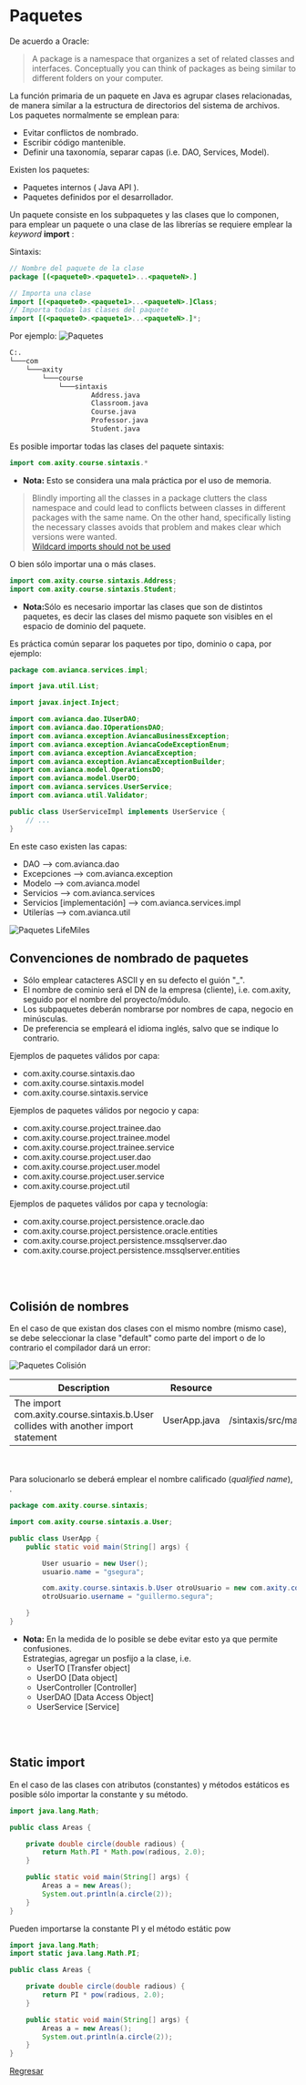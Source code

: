# Paquetes

De acuerdo a Oracle:

> A package is a namespace that organizes a set of related classes and interfaces. 
> Conceptually you can think of packages as being similar to different folders on your computer. 

La función primaria de un paquete en Java es agrupar clases relacionadas, de manera similar a la estructura de directorios del sistema de archivos. 
<br>Los paquetes normalmente se emplean para:
* Evitar conflictos de nombrado.
* Escribir código mantenible.
* Definir una taxonomía, separar capas (i.e. DAO, Services, Model).

Existen los paquetes:
* Paquetes internos ( Java API ).
* Paquetes definidos por el desarrollador.

Un paquete consiste en los subpaquetes y las clases que lo componen, para emplear un paquete o una clase de las librerías se requiere emplear la *keyword* <b>import</b> :

Sintaxis:
```java
// Nombre del paquete de la clase
package [(<paquete0>.<paquete1>...<paqueteN>.]

// Importa una clase
import [(<paquete0>.<paquete1>...<paqueteN>.]Class;
// Importa todas las clases del paquete
import [(<paquete0>.<paquete1>...<paqueteN>.]*;
```

Por ejemplo:
![Paquetes](img/paquetes.png "Paquetes")

```bash
C:.
└───com
    └───axity
        └───course
            └───sintaxis
                    Address.java
                    Classroom.java
                    Course.java
                    Professor.java
                    Student.java
```


Es posible importar todas las clases del paquete sintaxis:
```java
import com.axity.course.sintaxis.*
```

* <b>Nota:</b> Esto se considera una mala práctica por el uso de memoria. 
> Blindly importing all the classes in a package clutters the class namespace and could lead to conflicts between classes in different packages with the same name. On the other hand, specifically listing the necessary classes avoids that problem and makes clear which versions were wanted. 
<br>[Wildcard imports should not be used][2]




O bien sólo importar una o más clases.
```java
import com.axity.course.sintaxis.Address;
import com.axity.course.sintaxis.Student;
```
* <b>Nota:</b>Sólo es necesario importar las clases que son de distintos paquetes, es decir las clases del mismo paquete son visibles en el espacio de dominio del paquete.


Es práctica común separar los paquetes por tipo, dominio o capa, por ejemplo:

```java 
package com.avianca.services.impl;

import java.util.List;

import javax.inject.Inject;

import com.avianca.dao.IUserDAO;
import com.avianca.dao.IOperationsDAO;
import com.avianca.exception.AviancaBusinessException;
import com.avianca.exception.AviancaCodeExceptionEnum;
import com.avianca.exception.AviancaException;
import com.avianca.exception.AviancaExceptionBuilder;
import com.avianca.model.OperationsDO;
import com.avianca.model.UserDO;
import com.avianca.services.UserService;
import com.avianca.util.Validator;

public class UserServiceImpl implements UserService {
    // ...
}
```

En este caso existen las capas:
* DAO --> com.avianca.dao
* Excepciones --> com.avianca.exception
* Modelo --> com.avianca.model
* Servicios --> com.avianca.services
* Servicios [implementación] --> com.avianca.services.impl
* Utilerías --> com.avianca.util

![Paquetes LifeMiles](img/paquetes_lifemiles.png "Paquetes LifeMiles")


## Convenciones de nombrado de paquetes

* Sólo emplear catacteres ASCII y en su defecto el guión "_".
* El nombre de cominio será el DN de la empresa (cliente), i.e. com.axity, seguido por el nombre del proyecto/módulo.
* Los subpaquetes deberán nombrarse por nombres de capa, negocio en minúsculas.
* De preferencia se empleará el idioma inglés, salvo que se indique lo contrario.


Ejemplos de paquetes válidos por capa:
* com.axity.course.sintaxis.dao
* com.axity.course.sintaxis.model
* com.axity.course.sintaxis.service

Ejemplos de paquetes válidos por negocio y capa:
* com.axity.course.project.trainee.dao
* com.axity.course.project.trainee.model
* com.axity.course.project.trainee.service
* com.axity.course.project.user.dao
* com.axity.course.project.user.model
* com.axity.course.project.user.service
* com.axity.course.project.util

Ejemplos de paquetes válidos por capa y tecnología:
* com.axity.course.project.persistence.oracle.dao
* com.axity.course.project.persistence.oracle.entities
* com.axity.course.project.persistence.mssqlserver.dao
* com.axity.course.project.persistence.mssqlserver.entities

<br><br>

## Colisión de nombres

En el caso de que existan dos clases con el mismo nombre (mismo case), se debe seleccionar la clase "default" como parte del import o de lo contrario el compilador dará un error:

![Paquetes Colisión](img/paquete_colision.png "Paquetes Colisión")


|Description|Resource|Path|Location|Type|
|-----------|--------|----|--------|----|
|The import com.axity.course.sintaxis.b.User collides with another import statement|	UserApp.java	| /sintaxis/src/main/java/com/axity/course/sintaxis	|line 4	|Java Problem|

<br><br>Para solucionarlo se deberá emplear el nombre calificado (*qualified name*), <paquete>.<clase>

```java
package com.axity.course.sintaxis;

import com.axity.course.sintaxis.a.User;

public class UserApp {
	public static void main(String[] args) {

		User usuario = new User();
		usuario.name = "gsegura";

		com.axity.course.sintaxis.b.User otroUsuario = new com.axity.course.sintaxis.b.User();
		otroUsuario.username = "guillermo.segura";

	}
}
```

* <b>Nota:</b> En la medida de lo posible se debe evitar esto ya que permite confusiones.
<br>Estrategias, agregar un posfijo a la clase, i.e.
    * UserTO  [Transfer object]
    * UserDO  [Data object]
    * UserController [Controller]
    * UserDAO [Data Access Object]
    * UserService [Service]

<br><br>

## Static import

En el caso de las clases con atributos (constantes) y métodos estáticos es posible sólo importar la constante y su método.

```java 
import java.lang.Math;

public class Areas {

	private double circle(double radious) {
		return Math.PI * Math.pow(radious, 2.0);
	}

	public static void main(String[] args) {
		Areas a = new Areas();
		System.out.println(a.circle(2));
	}
}

```

Pueden importarse la constante PI y el método estátic pow

```java 
import java.lang.Math;
import static java.lang.Math.PI;

public class Areas {

	private double circle(double radious) {
		return PI * pow(radious, 2.0);
	}

	public static void main(String[] args) {
		Areas a = new Areas();
		System.out.println(a.circle(2));
	}
}


```

[Regresar][1]

[1]: ../README.md

[2]: https://rules.sonarsource.com/java/RSPEC-2208